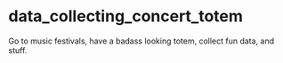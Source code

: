 # data_collecting_concert_totem
Go to music festivals, have a badass looking totem, collect fun data, and stuff.
